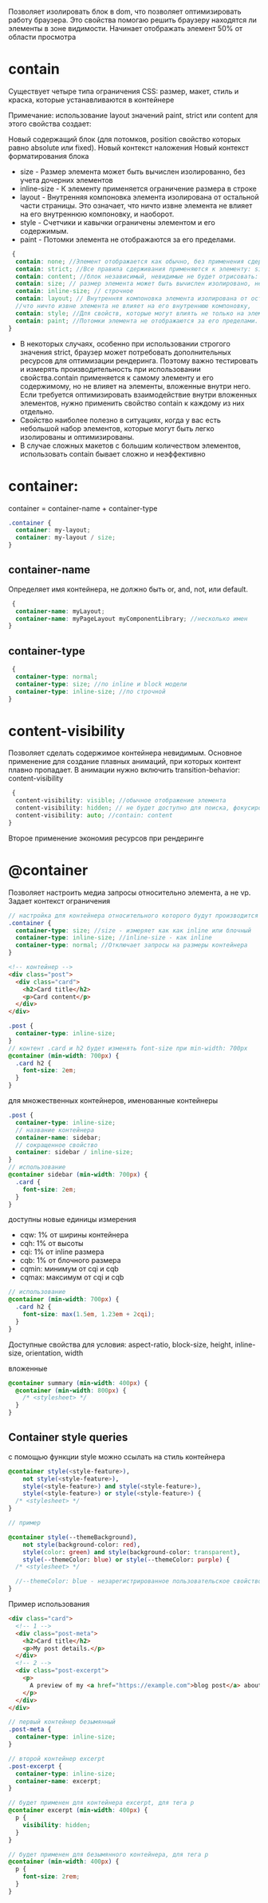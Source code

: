 Позволяет изолировать блок в dom, что позволяет оптимизировать работу браузера. Это свойства помогаю решить браузеру
находятся ли элементы в зоне видимости. Начинает отображать элемент 50% от области просмотра

# contain

Существует четыре типа ограничения CSS: размер, макет, стиль и краска, которые устанавливаются в контейнере

Примечание: использование layout значений paint, strict или content для этого свойства создает:

Новый содержащий блок (для потомков, position свойство которых равно absolute или fixed).
Новый контекст наложения
Новый контекст форматирования блока

- size - Размер элемента может быть вычислен изолированно, без учета дочерних элементов
- inline-size - К элементу применяется ограничение размера в строке
- layout - Внутренняя компоновка элемента изолирована от остальной части страницы. Это означает, что ничто извне элемента не влияет на его внутреннюю компоновку, и наоборот.
- style - Счетчики и кавычки ограничены элементом и его содержимым.
- paint - Потомки элемента не отображаются за его пределами.

```scss
 {
  contain: none; //Элемент отображается как обычно, без применения сдерживания.
  contain: strict; //Все правила сдерживания применяются к элементу: size, layout, paint, style
  contain: content; //блок независимый, невидимые не будет отрисовать: layout paint style
  contain: size; // размер элемента может быть вычислен изолировано, не работает в паре с contain-intrinsic-size
  contain: inline-size; // строчное
  contain: layout; // Внутренняя компоновка элемента изолирована от остальной части страницы
  //что ничто извне элемента не влияет на его внутреннюю компоновку,
  contain: style; //Для свойств, которые могут влиять не только на элемент и его потомков, эффекты не выходят за пределы содержащего элемента
  contain: paint; //Потомки элемента не отображаются за его пределами.
}
```

- В некоторых случаях, особенно при использовании строгого значения strict, браузер может потребовать дополнительных ресурсов для оптимизации рендеринга. Поэтому важно тестировать и измерять производительность при использовании свойства.contain применяется к самому элементу и его содержимому, но не влияет на элементы, вложенные внутри него. Если требуется оптимизировать взаимодействие внутри вложенных элементов, нужно применить свойство contain к каждому из них отдельно.
- Свойство наиболее полезно в ситуациях, когда у вас есть небольшой набор элементов, которые могут быть легко изолированы и оптимизированы.
- В случае сложных макетов с большим количеством элементов, использовать contain бывает сложно и неэффективно

<!-- container ----------------------------------------------------------------------------------------------------------------------------->

# container:

container = container-name + container-type

```scss
.container {
  container: my-layout;
  container: my-layout / size;
}
```

## container-name

Определяет имя контейнера, не должно быть or, and, not, или default.

```scss
 {
  container-name: myLayout;
  container-name: myPageLayout myComponentLibrary; //несколько имен
}
```

## container-type

```scss
 {
  container-type: normal;
  container-type: size; //по inline и block модели
  container-type: inline-size; //по строчной
}
```

# content-visibility

Позволяет сделать содержимое контейнера невидимым. Основное применение для создание плавных анимаций, при которых контент плавно пропадает.
В анимации нужно включить transition-behavior: content-visibility

```scss
 {
  content-visibility: visible; //обычное отображение элемента
  content-visibility: hidden; // не будет доступно для поиска, фокусировки
  content-visibility: auto; //contain: content
}
```

Второе применение экономия ресурсов при рендеринге

# @container

Позволяет настроить медиа запросы относительно элемента, а не vp. Задает контекст ограничения

```scss
// настройка для контейнера относительного которого будут производится измерения
.container {
  container-type: size; //size - измеряет как как inline или блочный
  container-type: inline-size; //inline-size - как inline
  container-type: normal; //Отключает запросы на размеры контейнера
}
```

```html
<!-- контейнер -->
<div class="post">
  <div class="card">
    <h2>Card title</h2>
    <p>Card content</p>
  </div>
</div>
```

```scss
.post {
  container-type: inline-size;
}
// контент .card и h2 будет изменять font-size при min-width: 700px
@container (min-width: 700px) {
  .card h2 {
    font-size: 2em;
  }
}
```

для множественных контейнеров, именованные контейнеры

```scss
.post {
  container-type: inline-size;
  // название контейнера
  container-name: sidebar;
  // сокращенное свойство
  container: sidebar / inline-size;
}
// использование
@container sidebar (min-width: 700px) {
  .card {
    font-size: 2em;
  }
}
```

доступны новые единицы измерения

- cqw: 1% от ширины контейнера
- cqh: 1% от высоты
- cqi: 1% от inline размера
- cqb: 1% от блочного размера
- cqmin: минимум от cqi и cqb
- cqmax: максимум от cqi и cqb

```scss
// использование
@container (min-width: 700px) {
  .card h2 {
    font-size: max(1.5em, 1.23em + 2cqi);
  }
}
```

Доступные свойства для условия: aspect-ratio, block-size, height, inline-size, orientation, width

вложенные

```scss
@container summary (min-width: 400px) {
  @container (min-width: 800px) {
    /* <stylesheet> */
  }
}
```

## Container style queries

c помощью функции style можно ссылать на стиль контейнера

```scss
@container style(<style-feature>),
    not style(<style-feature>),
    style(<style-feature>) and style(<style-feature>),
    style(<style-feature>) or style(<style-feature>) {
  /* <stylesheet> */
}

// пример

@container style(--themeBackground),
    not style(background-color: red),
    style(color: green) and style(background-color: transparent),
    style(--themeColor: blue) or style(--themeColor: purple) {
  /* <stylesheet> */

  //--themeColor: blue - незарегистрированное пользовательское свойство
}
```

Пример использования

```html
<div class="card">
  <!-- 1 -->
  <div class="post-meta">
    <h2>Card title</h2>
    <p>My post details.</p>
  </div>
  <!-- 2 -->
  <div class="post-excerpt">
    <p>
      A preview of my <a href="https://example.com">blog post</a> about cats.
    </p>
  </div>
</div>
```

```scss
// первый контейнер безымянный
.post-meta {
  container-type: inline-size;
}

// второй контейнер excerpt
.post-excerpt {
  container-type: inline-size;
  container-name: excerpt;
}

// будет применен для контейнера excerpt, для тега p
@container excerpt (min-width: 400px) {
  p {
    visibility: hidden;
  }
}

// будет применен для безымянного контейнера, для тега p
@container (min-width: 400px) {
  p {
    font-size: 2rem;
  }
}
```
